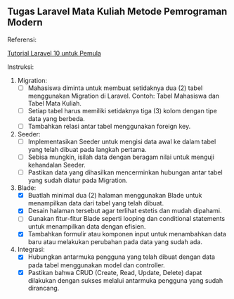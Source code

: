 ## Tugas Laravel Mata Kuliah Metode Pemrograman Modern

Referensi:

[Tutorial Laravel 10 untuk Pemula](https://santrikoding.com/tutorial-set/tutorial-laravel-10-untuk-pemula)

Instruksi:

1. Migration:
   - [ ] Mahasiswa diminta untuk membuat setidaknya dua (2) tabel menggunakan Migration di Laravel. Contoh: Tabel Mahasiswa dan Tabel Mata Kuliah.
   - [ ] Setiap tabel harus memiliki setidaknya tiga (3) kolom dengan tipe data yang berbeda.
   - [ ] Tambahkan relasi antar tabel menggunakan foreign key.

2. Seeder:
   - [ ] Implementasikan Seeder untuk mengisi data awal ke dalam tabel yang telah dibuat pada langkah pertama.
   - [ ] Sebisa mungkin, isilah data dengan beragam nilai untuk menguji kehandalan Seeder.
   - [ ] Pastikan data yang dihasilkan mencerminkan hubungan antar tabel yang sudah diatur pada Migration.

3. Blade:
   - [x] Buatlah minimal dua (2) halaman menggunakan Blade untuk menampilkan data dari tabel yang telah dibuat.
   - [x] Desain halaman tersebut agar terlihat estetis dan mudah dipahami.
   - [ ] Gunakan fitur-fitur Blade seperti looping dan conditional statements untuk menampilkan data dengan efisien.
   - [x] Tambahkan formulir atau komponen input untuk menambahkan data baru atau melakukan perubahan pada data yang sudah ada.

4. Integrasi:
   - [x] Hubungkan antarmuka pengguna yang telah dibuat dengan data pada tabel menggunakan model dan controller.
   - [x] Pastikan bahwa CRUD (Create, Read, Update, Delete) dapat dilakukan dengan sukses melalui antarmuka pengguna yang sudah dirancang.